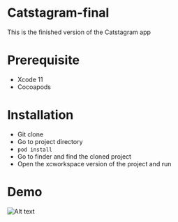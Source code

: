 # Catstagram-final
This is the finished version of the Catstagram app

# Prerequisite
* Xcode 11
* Cocoapods

# Installation
* Git clone 
* Go to project directory 
* `pod install`
* Go to finder and find the cloned project
* Open the xcworkspace version of the project and run

# Demo
![ Alt text](https://media.giphy.com/media/RyTpuMe7T5Uqg4fV2q/giphy.gif)
